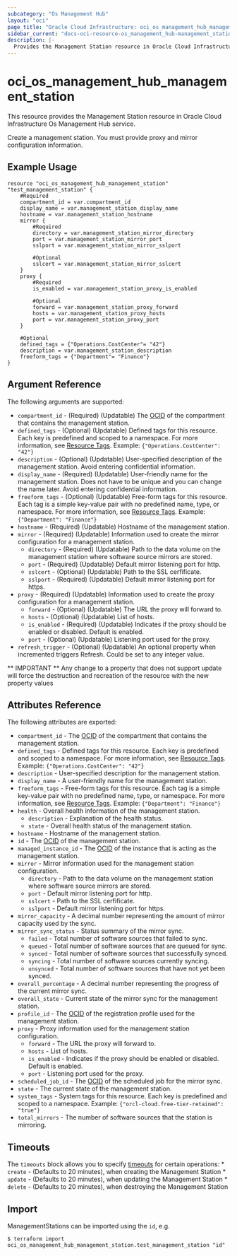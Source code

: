 ```yaml
---
subcategory: "Os Management Hub"
layout: "oci"
page_title: "Oracle Cloud Infrastructure: oci_os_management_hub_management_station"
sidebar_current: "docs-oci-resource-os_management_hub-management_station"
description: |-
  Provides the Management Station resource in Oracle Cloud Infrastructure Os Management Hub service
---
```


# oci_os_management_hub_management_station
This resource provides the Management Station resource in Oracle Cloud Infrastructure Os Management Hub service.

Create a management station. You must provide proxy and mirror configuration information.


## Example Usage

```hcl
resource "oci_os_management_hub_management_station" "test_management_station" {
	#Required
	compartment_id = var.compartment_id
	display_name = var.management_station_display_name
	hostname = var.management_station_hostname
	mirror {
		#Required
		directory = var.management_station_mirror_directory
		port = var.management_station_mirror_port
		sslport = var.management_station_mirror_sslport

		#Optional
		sslcert = var.management_station_mirror_sslcert
	}
	proxy {
		#Required
		is_enabled = var.management_station_proxy_is_enabled

		#Optional
		forward = var.management_station_proxy_forward
		hosts = var.management_station_proxy_hosts
		port = var.management_station_proxy_port
	}

	#Optional
	defined_tags = {"Operations.CostCenter"= "42"}
	description = var.management_station_description
	freeform_tags = {"Department"= "Finance"}
}
```

## Argument Reference

The following arguments are supported:

* `compartment_id` - (Required) (Updatable) The [OCID](https://docs.cloud.oracle.com/iaas/Content/General/Concepts/identifiers.htm) of the compartment that contains the management station.
* `defined_tags` - (Optional) (Updatable) Defined tags for this resource. Each key is predefined and scoped to a namespace. For more information, see [Resource Tags](https://docs.cloud.oracle.com/iaas/Content/General/Concepts/resourcetags.htm). Example: `{"Operations.CostCenter": "42"}` 
* `description` - (Optional) (Updatable) User-specified description of the management station. Avoid entering confidential information.
* `display_name` - (Required) (Updatable) User-friendly name for the management station. Does not have to be unique and you can change the name later. Avoid entering confidential information.
* `freeform_tags` - (Optional) (Updatable) Free-form tags for this resource. Each tag is a simple key-value pair with no predefined name, type, or namespace. For more information, see [Resource Tags](https://docs.cloud.oracle.com/iaas/Content/General/Concepts/resourcetags.htm). Example: `{"Department": "Finance"}` 
* `hostname` - (Required) (Updatable) Hostname of the management station.
* `mirror` - (Required) (Updatable) Information used to create the mirror configuration for a management station.
	* `directory` - (Required) (Updatable) Path to the data volume on the management station where software source mirrors are stored.
	* `port` - (Required) (Updatable) Default mirror listening port for http.
	* `sslcert` - (Optional) (Updatable) Path to the SSL cerfificate.
	* `sslport` - (Required) (Updatable) Default mirror listening port for https.
* `proxy` - (Required) (Updatable) Information used to create the proxy configuration for a management station.
	* `forward` - (Optional) (Updatable) The URL the proxy will forward to.
	* `hosts` - (Optional) (Updatable) List of hosts.
	* `is_enabled` - (Required) (Updatable) Indicates if the proxy should be enabled or disabled. Default is enabled.
	* `port` - (Optional) (Updatable) Listening port used for the proxy.
* `refresh_trigger` - (Optional) (Updatable) An optional property when incremented triggers Refresh. Could be set to any integer value.


** IMPORTANT **
Any change to a property that does not support update will force the destruction and recreation of the resource with the new property values

## Attributes Reference

The following attributes are exported:

* `compartment_id` - The [OCID](https://docs.cloud.oracle.com/iaas/Content/General/Concepts/identifiers.htm) of the compartment that contains the management station.
* `defined_tags` - Defined tags for this resource. Each key is predefined and scoped to a namespace. For more information, see [Resource Tags](https://docs.cloud.oracle.com/iaas/Content/General/Concepts/resourcetags.htm). Example: `{"Operations.CostCenter": "42"}` 
* `description` - User-specified description for the management station.
* `display_name` - A user-friendly name for the management station.
* `freeform_tags` - Free-form tags for this resource. Each tag is a simple key-value pair with no predefined name, type, or namespace. For more information, see [Resource Tags](https://docs.cloud.oracle.com/iaas/Content/General/Concepts/resourcetags.htm). Example: `{"Department": "Finance"}` 
* `health` - Overall health information of the management station.
	* `description` - Explanation of the health status.
	* `state` - Overall health status of the management station.
* `hostname` - Hostname of the management station.
* `id` - The [OCID](https://docs.cloud.oracle.com/iaas/Content/General/Concepts/identifiers.htm) of the management station.
* `managed_instance_id` - The [OCID](https://docs.cloud.oracle.com/iaas/Content/General/Concepts/identifiers.htm) of the instance that is acting as the management station.
* `mirror` - Mirror information used for the management station configuration.
	* `directory` - Path to the data volume on the management station where software source mirrors are stored.
	* `port` - Default mirror listening port for http.
	* `sslcert` - Path to the SSL cerfificate.
	* `sslport` - Default mirror listening port for https.
* `mirror_capacity` - A decimal number representing the amount of mirror capacity used by the sync.
* `mirror_sync_status` - Status summary of the mirror sync.
	* `failed` - Total number of software sources that failed to sync.
	* `queued` - Total number of software sources that are queued for sync.
	* `synced` - Total number of software sources that successfully synced.
	* `syncing` - Total number of software sources currently syncing.
	* `unsynced` - Total number of software sources that have not yet been synced.
* `overall_percentage` - A decimal number representing the progress of the current mirror sync.
* `overall_state` - Current state of the mirror sync for the management station.
* `profile_id` - The [OCID](https://docs.cloud.oracle.com/iaas/Content/General/Concepts/identifiers.htm) of the registration profile used for the management station.
* `proxy` - Proxy information used for the management station configuration.
	* `forward` - The URL the proxy will forward to.
	* `hosts` - List of hosts.
	* `is_enabled` - Indicates if the proxy should be enabled or disabled. Default is enabled.
	* `port` - Listening port used for the proxy.
* `scheduled_job_id` - The [OCID](https://docs.cloud.oracle.com/iaas/Content/General/Concepts/identifiers.htm) of the scheduled job for the mirror sync.
* `state` - The current state of the management station.
* `system_tags` - System tags for this resource. Each key is predefined and scoped to a namespace. Example: `{"orcl-cloud.free-tier-retained": "true"}` 
* `total_mirrors` - The number of software sources that the station is mirroring.

## Timeouts

The `timeouts` block allows you to specify [timeouts](https://registry.terraform.io/providers/oracle/oci/latest/docs/guides/changing_timeouts) for certain operations:
	* `create` - (Defaults to 20 minutes), when creating the Management Station
	* `update` - (Defaults to 20 minutes), when updating the Management Station
	* `delete` - (Defaults to 20 minutes), when destroying the Management Station


## Import

ManagementStations can be imported using the `id`, e.g.

```
$ terraform import oci_os_management_hub_management_station.test_management_station "id"
```

